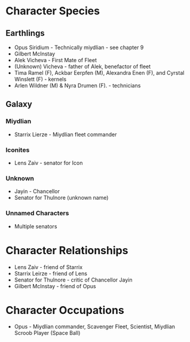 # Character Species
## Earthlings
* Opus Siridium - Technically miydlian - see chapter 9
* Gilbert McInstay
* Alek Vicheva - First Mate of Fleet
* (Unknown) Vicheva - father of Alek, benefactor of fleet
* Tima Ramel (F), Ackbar Eerpfen (M), Alexandra Enen (F), and Cyrstal Winslett (F) - kernels
* Arlen Wildner (M) & Nyra Drumen (F). - technicians

## Galaxy
### Miydlian
* Starrix Lierze - Miydlian fleet commander

### Iconites
* Lens Zaiv - senator for Icon 

### Unknown
* Jayin - Chancellor
* Senator for Thulnore (unknown name)

### Unnamed Characters
* Multiple senators


# Character Relationships
* Lens Zaiv - friend of Starrix
* Starrix Leirze - friend of Lens
* Senator for Thulnore - critic of Chancellor Jayin
* Gilbert McInstay - friend of Opus

# Character Occupations
* Opus - Miydlian commander, Scavenger Fleet, Scientist, Miydlian Scroob Player (Space Ball)